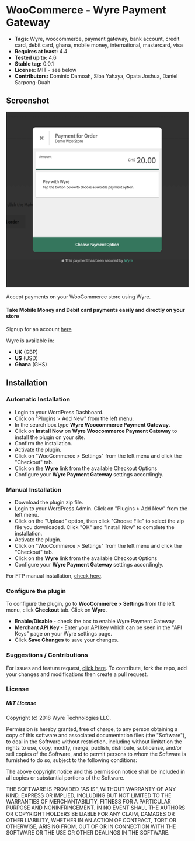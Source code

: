 # WooCommerce - Wyre Payment Gateway

 - **Tags:** Wyre, woocommerce, payment gateway, bank account, credit card, debit card, ghana, mobile money, international, mastercard, visa
 - **Requires at least:** 4.4
 - **Tested up to:** 4.6
 - **Stable tag:** 0.0.1
 - **License:** MIT - see below
 - **Contributors:** Dominic Damoah, Siba Yahaya, Opata Joshua, Daniel Sarpong-Duah

## Screenshot 

<img src="/screens/1.png" alt="See it in action" width="500">

Accept payments on your WooCommerce store using Wyre.

#### Take Mobile Money and Debit card payments easily and directly on your store

Signup for an account [here](https://my.wyre.tech/auth/signup)

Wyre is available in:

* __UK__ (GBP)
* __US__ (USD)
* __Ghana__ (GHS)

## Installation

### Automatic Installation
*   Login to your WordPress Dashboard.
*   Click on "Plugins > Add New" from the left menu.
*   In the search box type __Wyre Woocommerce Payment Gateway__.
*   Click on __Install Now__ on __Wyre Woocommerce Payment Gateway__ to install the plugin on your site.
*   Confirm the installation.
*   Activate the plugin.
*   Click on "WooCommerce > Settings" from the left menu and click the "Checkout" tab.
*   Click on the __Wyre__ link from the available Checkout Options
*   Configure your __Wyre Payment Gateway__ settings accordingly.


### Manual Installation
*  Download the plugin zip file.
*  Login to your WordPress Admin. Click on "Plugins > Add New" from the left menu.
*  Click on the "Upload" option, then click "Choose File" to select the zip file you downloaded. Click "OK" and "Install Now" to complete the installation.
*  Activate the plugin.
*  Click on "WooCommerce > Settings" from the left menu and click the "Checkout" tab.
*  Click on the __Wyre__ link from the available Checkout Options
*  Configure your __Wyre Payment Gateway__ settings accordingly.

For FTP manual installation, [check here](http://codex.wordpress.org/Managing_Plugins#Manual_Plugin_Installation).


### Configure the plugin
To configure the plugin, go to __WooCommerce > Settings__ from the left menu, click __Checkout__ tab. Click on __Wyre__.

* __Enable/Disable__ - check the box to enable Wyre Payment Gateway.
* __Merchant API Key__ - Enter your API key which can be seen in the "API Keys" page on your Wyre settings page.
* Click __Save Changes__ to save your changes.

### Suggestions / Contributions

For issues and feature request, [click here](https://github.com/Wyre-Tech-Group/wyre-woocomerce-plugin/issues).
To contribute, fork the repo, add your changes and modifications then create a pull request.


### License

##### MIT License

Copyright (c) 2018 Wyre Technologies LLC.

Permission is hereby granted, free of charge, to any person obtaining a copy
of this software and associated documentation files (the "Software"), to deal
in the Software without restriction, including without limitation the rights
to use, copy, modify, merge, publish, distribute, sublicense, and/or sell
copies of the Software, and to permit persons to whom the Software is
furnished to do so, subject to the following conditions:

The above copyright notice and this permission notice shall be included in all
copies or substantial portions of the Software.

THE SOFTWARE IS PROVIDED "AS IS", WITHOUT WARRANTY OF ANY KIND, EXPRESS OR
IMPLIED, INCLUDING BUT NOT LIMITED TO THE WARRANTIES OF MERCHANTABILITY,
FITNESS FOR A PARTICULAR PURPOSE AND NONINFRINGEMENT. IN NO EVENT SHALL THE
AUTHORS OR COPYRIGHT HOLDERS BE LIABLE FOR ANY CLAIM, DAMAGES OR OTHER
LIABILITY, WHETHER IN AN ACTION OF CONTRACT, TORT OR OTHERWISE, ARISING FROM,
OUT OF OR IN CONNECTION WITH THE SOFTWARE OR THE USE OR OTHER DEALINGS IN THE
SOFTWARE.